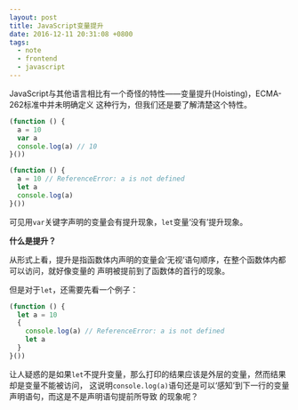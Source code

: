 ```yaml
---
layout: post
title: JavaScript变量提升
date: 2016-12-11 20:31:08 +0800
tags:
  - note
  - frontend
  - javascript
---
```


JavaScript与其他语言相比有一个奇怪的特性——变量提升(Hoisting)，ECMA-262标准中并未明确定义
这种行为，但我们还是要了解清楚这个特性。

```js
(function () {
  a = 10
  var a
  console.log(a) // 10
}())

(function () {
  a = 10 // ReferenceError: a is not defined
  let a
  console.log(a)
}())
```

可见用`var`关键字声明的变量会有提升现象，`let`变量‘没有’提升现象。

**什么是提升？**

从形式上看，提升是指函数体内声明的变量会‘无视’语句顺序，在整个函数体内都可以访问，就好像变量的
声明被提前到了函数体的首行的现象。

但是对于`let`，还需要先看一个例子：

```js
(function () {
  let a = 10
  {
    console.log(a) // ReferenceError: a is not defined
    let a
  }
}())
```

让人疑惑的是如果`let`不提升变量，那么打印的结果应该是外层的变量，然而结果却是变量不能被访问，
这说明`console.log(a)`语句还是可以‘感知’到下一行的变量声明语句，而这是不是声明语句提前所导致
的现象呢？
